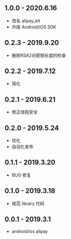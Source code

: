 ## 1.0.0 - 2020.6.16

* 改名 alipay_kit
* 升级 Android/iOS SDK

## 0.2.3 - 2019.9.20

* 删除RSA2对密钥长度的检查

## 0.2.2 - 2019.7.12

* 简化

## 0.2.1 - 2019.6.21

* 修正线程安全

## 0.2.0 - 2019.5.24

* 优化
* 自动化发布

## 0.1.1 - 2019.3.20

* BUG 修复

## 0.1.0 - 2019.3.18

* 规范 library 代码

## 0.0.1 - 2019.3.1

* android/ios alipay
